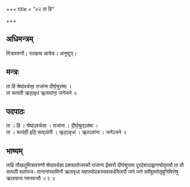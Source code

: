 +++
title = "०२ ता हि"

+++
## अधिमन्त्रम्
मित्रावरुणौ। रातहव्य आत्रेयः। अनुष्टुप्।

## मन्त्रः
ता हि श्रेष्ठ॑वर्चसा॒ राजा॑ना दीर्घ॒श्रुत्त॑मा ।  
ता सत्प॑ती ऋता॒वृध॑ ऋ॒तावा॑ना॒ जने॑जने ॥

## पदपाठः
ता । हि । श्रेष्ठ॑ऽवर्चसा । राजा॑ना । दी॒र्घ॒श्रुत्ऽत॑मा ।  
ता । सत्प॑ती॒ इति॒ सत्ऽप॑ती । ऋ॒त॒ऽवृधा॑ । ऋ॒तऽवा॑ना । जने॑ऽजने ॥

## भाष्यम्
ताहि तौखलुमित्रावरुणौ श्रेष्ठवर्चसा प्रशस्ततेजस्कौ राजाना ईश्वरौ दीर्घश्रुत्तमा दूरदेशादाह्वानश्रोतृतमौ ता तौ सत्पती सतांयज- मानानांस्वामिनौ ऋतावृधा यज्ञस्योदकस्यवावर्धयितारौ जने जने सर्वेषुस्तोतृषुनिमित्तेषु ऋतावाना गमनवन्तौ ॥ २ ॥